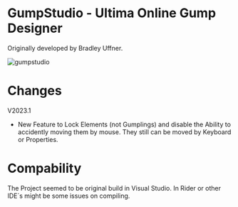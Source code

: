 # GumpStudio - Ultima Online Gump Designer

Originally developed by Bradley Uffner.

![gumpstudio](https://user-images.githubusercontent.com/6239195/62419279-0d4a0e80-b6af-11e9-8448-acbdbba37910.png)

# Changes

V2023.1

* New Feature to Lock Elements (not Gumplings) and disable the Ability to accidently moving them by mouse. They still can be moved by Keyboard or Properties.


# Compability

The Project seemed to be original build in Visual Studio. In Rider or other IDE´s might be some issues on compiling.
